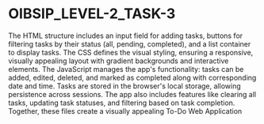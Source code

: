 # OIBSIP_LEVEL-2_TASK-3
The HTML structure includes an input field for adding tasks, buttons for filtering tasks by their status (all, pending, completed), and a list container to display tasks. The CSS defines the visual styling, ensuring a responsive, visually appealing layout with gradient backgrounds and interactive elements. The JavaScript manages the app's functionality: tasks can be added, edited, deleted, and marked as completed along with corresponding date and time. Tasks are stored in the browser's local storage, allowing persistence across sessions. The app also includes features like clearing all tasks, updating task statuses, and filtering based on task completion. Together, these files create a visually appealing To-Do Web Application






